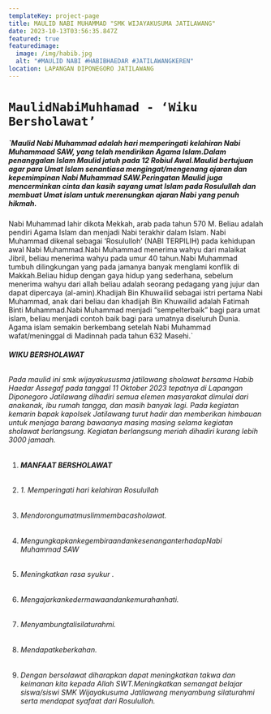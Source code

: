 ```yaml
---
templateKey: project-page
title: MAULID NABI MUHAMMAD "SMK WIJAYAKUSUMA JATILAWANG"
date: 2023-10-13T03:56:35.847Z
featured: true
featuredimage:
  image: /img/habib.jpg
  alt: "#MAULID NABI #HABIBHAEDAR #JATILAWANGKEREN"
location: LAPANGAN DIPONEGORO JATILAWANG
---
```

# `MaulidNabiMuhhamad - ‘Wiku Bersholawat’`

##### `Maulid Nabi Muhammad adalah hari memperingati kelahiran Nabi Muhammaad SAW, yang telah mendirikan Agama Islam.Dalam penanggalan Islam Maulid jatuh pada 12 Robiul Awal.Maulid bertujuan agar para Umat Islam senantiasa mengingat/mengenang ajaran dan kepemimpinan Nabi Muhammad SAW.Peringatan Maulid juga mencerminkan cinta dan kasih sayang umat Islam pada Rosulullah dan membuat Umat islam untuk merenungkan ajaran Nabi yang penuh hikmah.
Nabi Muhammad lahir dikota Mekkah, arab pada tahun 570 M. Beliau adalah pendiri Agama Islam dan menjadi Nabi terakhir dalam Islam. Nabi Muhammad dikenal sebagai  ‘Rosululloh’ (NABI TERPILIH) pada kehidupan awal Nabi Muhammad.Nabi Muhammad menerima wahyu dari malaikat Jibril, beliau menerima wahyu pada umur 40 tahun.Nabi Muhammad tumbuh dilingkungan yang pada jamanya banyak menglami konflik di Makkah.Beliau hidup dengan gaya hidup yang sederhana, sebelum menerima wahyu dari allah beliau adalah seorang pedagang yang jujur dan dapat dipercaya (al-amin).Khadijah Bin Khuwailid sebagai istri pertama Nabi Muhammad, anak dari beliau dan khadijah Bin Khuwailid adalah Fatimah Binti Muhammad.Nabi Muhammad menjadi “sempelterbaik” bagi para umat islam, beliau menjadi contoh baik bagi para umatnya diseluruh Dunia. Agama islam semakin berkembang setelah Nabi Muhammad wafat/meninggal di Madinnah pada tahun 632 Masehi.`

###### **WIKU BERSHOLAWAT**

###### Pada maulid ini smk wijayakususma jatilawang sholawat bersama Habib Haedar Assegaf pada tanggal 11 Oktober 2023 tepatnya di Lapangan Diponegoro Jatilawang dihadiri semua elemen masyarakat dimulai dari anakanak, ibu rumah tangga, dan masih banyak lagi. Pada kegiatan kemarin bapak kapolsek Jatilawang turut hadir dan memberikan himbauan untuk menjaga barang bawaanya masing masing selama kegiatan sholawat berlangsung. Kegiatan berlangsung meriah dihadiri kurang lebih 3000 jamaah.

1. ###### **MANFAAT BERSHOLAWAT**
2. ###### 1﻿. Memperingati hari kelahiran Rosulullah
3. ###### Mendorongumatmuslimmembacasholawat.
4. ###### MengungkapkankegembiraandankesenanganterhadapNabi Muhammad SAW
5. ###### Meningkatkan rasa syukur .
6. ###### Mengajarkankedermawaandankemurahanhati.
7. ###### Menyambungtalisilaturahmi.
8. ###### Mendapatkeberkahan.
9. ###### Dengan bersolawat diharapkan dapat meningkatkan takwa dan keimanan kita kepada Allah SWT.Meningkatkan semangat belajar siswa/siswi SMK Wijayakusuma Jatilawang menyambung silaturahmi serta mendapat syafaat dari Rosululloh.